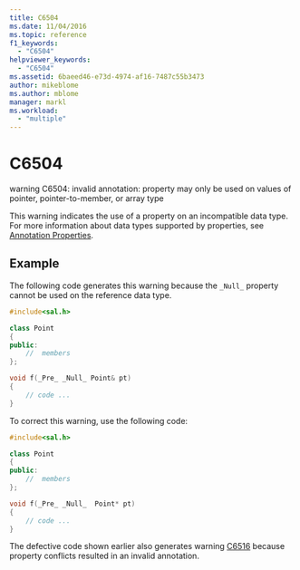 ```yaml
---
title: C6504
ms.date: 11/04/2016
ms.topic: reference
f1_keywords:
  - "C6504"
helpviewer_keywords:
  - "C6504"
ms.assetid: 6baeed46-e73d-4974-af16-7487c55b3473
author: mikeblome
ms.author: mblome
manager: markl
ms.workload:
  - "multiple"
---
```

# C6504
warning C6504: invalid annotation: property may only be used on values of pointer, pointer-to-member, or array type

 This warning indicates the use of a property on an incompatible data type. For more information about data types supported by properties, see [Annotation Properties](using-sal-annotations-to-reduce-c-cpp-code-defects.md).

## Example
 The following code generates this warning because the `_Null_` property cannot be used on the reference data type.

```cpp
#include<sal.h>

class Point
{
public:
    //  members
};

void f(_Pre_ _Null_ Point& pt)
{
    // code ...
}
```

 To correct this warning, use the following code:

```cpp
#include<sal.h>

class Point
{
public:
    //  members
};

void f(_Pre_ _Null_  Point* pt)
{
    // code ...
}
```

 The defective code shown earlier also generates warning [C6516](../code-quality/c6516.md) because property conflicts resulted in an invalid annotation.

